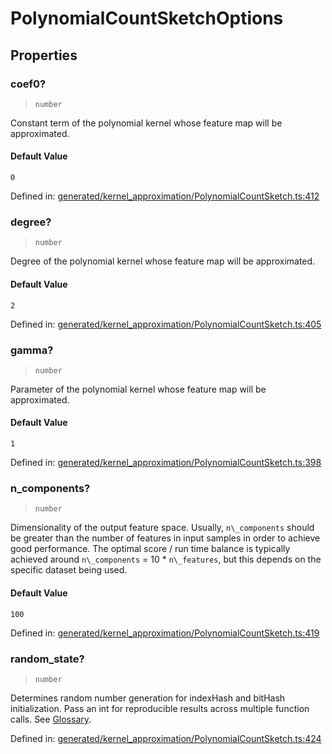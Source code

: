 # PolynomialCountSketchOptions

## Properties

### coef0?

> `number`

Constant term of the polynomial kernel whose feature map will be approximated.

#### Default Value

`0`

Defined in:  [generated/kernel\_approximation/PolynomialCountSketch.ts:412](https://github.com/transitive-bullshit/scikit-learn-ts/blob/92ab806/packages/sklearn/src/generated/kernel_approximation/PolynomialCountSketch.ts#L412)

### degree?

> `number`

Degree of the polynomial kernel whose feature map will be approximated.

#### Default Value

`2`

Defined in:  [generated/kernel\_approximation/PolynomialCountSketch.ts:405](https://github.com/transitive-bullshit/scikit-learn-ts/blob/92ab806/packages/sklearn/src/generated/kernel_approximation/PolynomialCountSketch.ts#L405)

### gamma?

> `number`

Parameter of the polynomial kernel whose feature map will be approximated.

#### Default Value

`1`

Defined in:  [generated/kernel\_approximation/PolynomialCountSketch.ts:398](https://github.com/transitive-bullshit/scikit-learn-ts/blob/92ab806/packages/sklearn/src/generated/kernel_approximation/PolynomialCountSketch.ts#L398)

### n\_components?

> `number`

Dimensionality of the output feature space. Usually, `n\_components` should be greater than the number of features in input samples in order to achieve good performance. The optimal score / run time balance is typically achieved around `n\_components` = 10 \* `n\_features`, but this depends on the specific dataset being used.

#### Default Value

`100`

Defined in:  [generated/kernel\_approximation/PolynomialCountSketch.ts:419](https://github.com/transitive-bullshit/scikit-learn-ts/blob/92ab806/packages/sklearn/src/generated/kernel_approximation/PolynomialCountSketch.ts#L419)

### random\_state?

> `number`

Determines random number generation for indexHash and bitHash initialization. Pass an int for reproducible results across multiple function calls. See [Glossary](../../glossary.html#term-random_state).

Defined in:  [generated/kernel\_approximation/PolynomialCountSketch.ts:424](https://github.com/transitive-bullshit/scikit-learn-ts/blob/92ab806/packages/sklearn/src/generated/kernel_approximation/PolynomialCountSketch.ts#L424)
